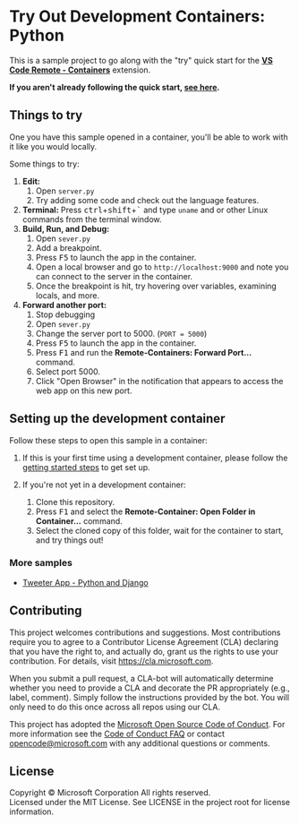 # Try Out Development Containers: Python

This is a sample project to go along with the "try" quick start for the **[VS Code Remote - Containers](https://aka.ms/vscode-remote/containers)** extension.

**If you aren't already following the quick start, [see here](#setting-up-the-development-container).**

## Things to try

One you have this sample opened in a container, you'll be able to work with it like you would locally. 

Some things to try:

1. **Edit:**
   1. Open `server.py`
   2. Try adding some code and check out the language features.
2. **Terminal:** Press <kbd>ctrl</kbd>+<kbd>shift</kbd>+<kbd>\`</kbd> and type `uname` and or other Linux commands from the terminal window.
2. **Build, Run, and Debug:**
   1. Open `sever.py`
   2. Add a breakpoint.
   3. Press <kbd>F5</kbd> to launch the app in the container.
   4. Open a local browser and go to `http://localhost:9000` and note you can connect to the server in the container.
   5. Once the breakpoint is hit, try hovering over variables, examining locals, and more.
3. **Forward another port:**
   1. Stop debugging
   2. Open `sever.py`
   3. Change the server port to 5000. (`PORT = 5000`)
   4. Press <kbd>F5</kbd> to launch the app in the container.
   5. Press <kbd>F1</kbd> and run the **Remote-Containers: Forward Port...** command.
   6. Select port 5000.
   7. Click "Open Browser" in the notification that appears to access the web app on this new port.

## Setting up the development container

Follow these steps to open this sample in a container:

1. If this is your first time using a development container, please follow the [getting started steps](https://aka.ms/vscode-remote/containers/getting-started) to get set up.

2. If you're not yet in a development container:
   1. Clone this repository.
   2. Press <kbd>F1</kbd> and select the **Remote-Container: Open Folder in Container...** command.
   3. Select the cloned copy of this folder, wait for the container to start, and try things out!

### More samples

- [Tweeter App - Python and Django](https://github.com/Microsoft/python-sample-tweeterapp)

## Contributing

This project welcomes contributions and suggestions.  Most contributions require you to agree to a
Contributor License Agreement (CLA) declaring that you have the right to, and actually do, grant us
the rights to use your contribution. For details, visit https://cla.microsoft.com.

When you submit a pull request, a CLA-bot will automatically determine whether you need to provide
a CLA and decorate the PR appropriately (e.g., label, comment). Simply follow the instructions
provided by the bot. You will only need to do this once across all repos using our CLA.

This project has adopted the [Microsoft Open Source Code of Conduct](https://opensource.microsoft.com/codeofconduct/).
For more information see the [Code of Conduct FAQ](https://opensource.microsoft.com/codeofconduct/faq/) or
contact [opencode@microsoft.com](mailto:opencode@microsoft.com) with any additional questions or comments.

## License

Copyright © Microsoft Corporation All rights reserved.<br />
Licensed under the MIT License. See LICENSE in the project root for license information.